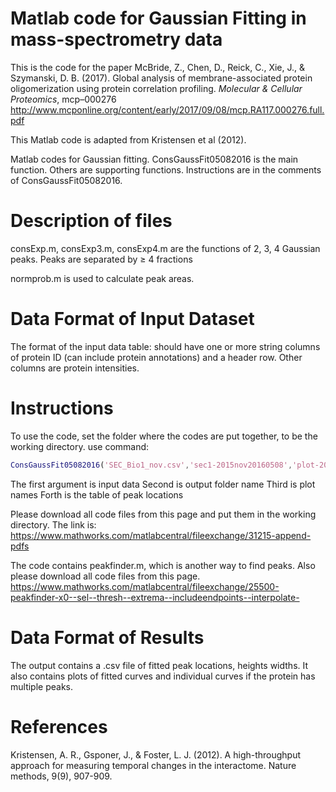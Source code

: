 # Matlab code for Gaussian Fitting in mass-spectrometry data

This is the code for the paper
McBride, Z., Chen, D., Reick, C., Xie, J., & Szymanski, D. B. (2017). Global analysis of membrane-associated protein oligomerization using protein correlation profiling. *Molecular & Cellular Proteomics*, mcp–000276
http://www.mcponline.org/content/early/2017/09/08/mcp.RA117.000276.full.pdf

This Matlab code is adapted from Kristensen et al (2012).

Matlab codes for Gaussian fitting. ConsGaussFit05082016 is the main function. Others are supporting functions.
Instructions are in the comments of ConsGaussFit05082016.

# Description of files
consExp.m, consExp3.m, consExp4.m are the functions of 2, 3, 4 Gaussian peaks. Peaks are separated by ≥ 4 fractions

normprob.m is used to calculate peak areas.

# Data Format of Input Dataset
The format of the input data table: should have one or more string columns of protein ID (can include protein annotations) and a header row. Other columns are protein intensities.

# Instructions
To use the code, set the folder where the codes are put together, to be the working directory.
use command:
```Matlab
ConsGaussFit05082016('SEC_Bio1_nov.csv','sec1-2015nov20160508','plot-2015nov20160508','peakloc-2015nov20160508')
```

The first argument is input data
Second is output folder name
Third is plot names
Forth is the table of peak locations

Please download all code files from this page and put them in the working directory.
The link is:
https://www.mathworks.com/matlabcentral/fileexchange/31215-append-pdfs

The code contains peakfinder.m, which is another way to find peaks. Also please download all code files from this page.
https://www.mathworks.com/matlabcentral/fileexchange/25500-peakfinder-x0--sel--thresh--extrema--includeendpoints--interpolate-

# Data Format of Results
The output contains a .csv file of fitted peak locations, heights widths. It also contains plots of fitted curves and individual curves if the protein has multiple peaks.

# References
Kristensen, A. R., Gsponer, J., & Foster, L. J. (2012). A high-throughput approach for measuring temporal changes in the interactome. Nature methods, 9(9), 907-909.
